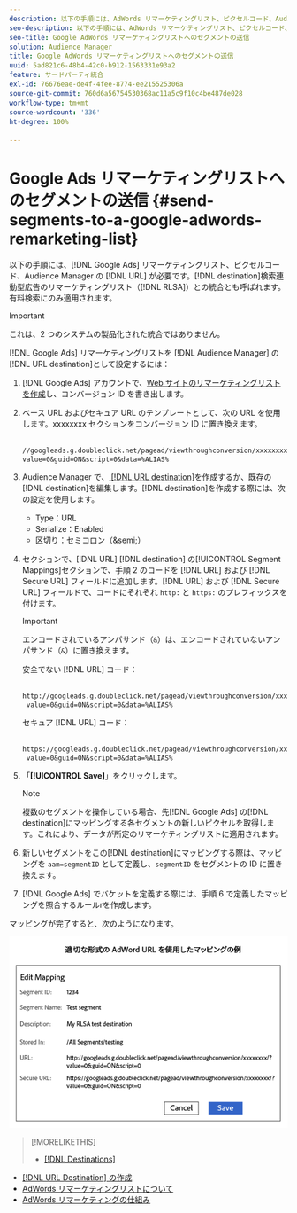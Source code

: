 ```yaml
---
description: 以下の手順には、AdWords リマーケティングリスト、ピクセルコード、Audience Manager の URL 宛先が必要です。検索広告向けリマーケティングリスト（RLSA）統合とも呼ばれます。有料検索にのみ適用されます。
seo-description: 以下の手順には、AdWords リマーケティングリスト、ピクセルコード、Audience Manager の URL 宛先が必要です。検索広告向けリマーケティングリスト（RLSA）統合とも呼ばれます。有料検索にのみ適用されます。
seo-title: Google AdWords リマーケティングリストへのセグメントの送信
solution: Audience Manager
title: Google AdWords リマーケティングリストへのセグメントの送信
uuid: 5ad821c6-48b4-42c0-b912-1563331e93a2
feature: サードパーティ統合
exl-id: 76676eae-de4f-4fee-8774-ee215525306a
source-git-commit: 760d6a56754530368ac11a5c9f10c4be487de028
workflow-type: tm+mt
source-wordcount: '336'
ht-degree: 100%

---
```


# Google Ads リマーケティングリストへのセグメントの送信 {#send-segments-to-a-google-adwords-remarketing-list}

以下の手順には、[!DNL Google Ads] リマーケティングリスト、ピクセルコード、Audience Manager の [!DNL URL] が必要です。[!DNL destination]検索連動型広告のリマーケティングリスト（[!DNL RLSA]）との統合とも呼ばれます。有料検索にのみ適用されます。

>[!IMPORTANT]
>これは、2 つのシステムの製品化された統合ではありません。

[!DNL Google Ads] リマーケティングリストを [!DNL Audience Manager] の [!DNL URL destination]として設定するには：

1. [!DNL Google Ads] アカウントで、[Web サイトのリマーケティングリストを作成](https://support.google.com/adwords/answer/2454064?hl=ja)し、コンバージョン ID を書き出します。
1. ベース URL およびセキュア URL のテンプレートとして、次の URL を使用します。xxxxxxxx セクションをコンバージョン ID に置き換えます。

   ```
    //googleads.g.doubleclick.net/pagead/viewthroughconversion/xxxxxxxx/?value=0&guid=ON&script=0&data=%ALIAS%
   ```

1. Audience Manager で、[ [!DNL URL destination]](../../features/destinations/create-url-destination.md)を作成するか、既存の[!DNL destination]を編集します。[!DNL destination]を作成する際には、次の設定を使用します。
   * Type：URL
   * Serialize：Enabled
   * 区切り：セミコロン（&amp;semi;）

1. セクションで、[!DNL URL] [!DNL destination] の[!UICONTROL Segment Mappings]セクションで、手順 2 のコードを [!DNL URL] および [!DNL Secure URL] フィールドに追加します。[!DNL URL] および [!DNL Secure URL] フィールドで、コードにそれぞれ `http:` と `https:` のプレフィックスを付けます。

   >[!IMPORTANT]
   >
   >エンコードされているアンパサンド（`&`）は、エンコードされていないアンパサンド（`&`）に置き換えます。

   安全でない [!DNL URL] コード：

   ```
    http://googleads.g.doubleclick.net/pagead/viewthroughconversion/xxxxxxxx/?
    value=0&guid=ON&script=0&data=%ALIAS%
   ```

   セキュア [!DNL URL] コード：

   ```
    https://googleads.g.doubleclick.net/pagead/viewthroughconversion/xxxxxxxx/?
    value=0&guid=ON&script=0&data=%ALIAS%
   ```

1. 「**[!UICONTROL Save]**」をクリックします。

   >[!NOTE]
   >
   >複数のセグメントを操作している場合、先[!DNL Google Ads] の[!DNL destination]にマッピングする各セグメントの新しいピクセルを取得します。これにより、データが所定のリマーケティングリストに適用されます。

1. 新しいセグメントをこの[!DNL destination]にマッピングする際は、マッピングを `aam=segmentID` として定義し、`segmentID` をセグメントの ID に置き換えます。
1. [!DNL Google Ads] でバケットを定義する際には、手順 6 で定義したマッピングを照合するルールrを作成します。

マッピングが完了すると、次のようになります。

![](../assets/rlsa_mapping.png)

>[!MORELIKETHIS]
>
>* [[!DNL Destinations]](../../features/destinations/destinations.md)
* [ [!DNL URL Destination] の作成 ](../../features/destinations/create-url-destination.md)
* [AdWords リマーケティングリストについて](https://support.google.com/adwords/answer/2472738?hl=ja)
* [AdWords リマーケティングの仕組み](https://support.google.com/adwords/answer/2454000)

